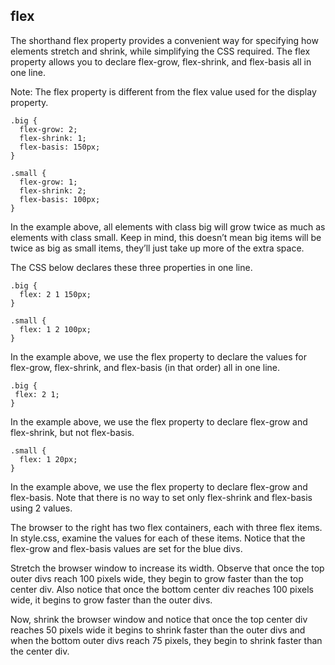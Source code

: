 ## flex

The shorthand flex property provides a convenient way for specifying how elements stretch and shrink, while simplifying the CSS required. The flex property allows you to declare flex-grow, flex-shrink, and flex-basis all in one line.

Note: The flex property is different from the flex value used for the display property.

```
.big {
  flex-grow: 2;
  flex-shrink: 1;
  flex-basis: 150px;
}

.small {
  flex-grow: 1;
  flex-shrink: 2;
  flex-basis: 100px;
}
```

In the example above, all elements with class big will grow twice as much as elements with class small. Keep in mind, this doesn’t mean big items will be twice as big as small items, they’ll just take up more of the extra space.

The CSS below declares these three properties in one line.

```
.big {
  flex: 2 1 150px;
}

.small {
  flex: 1 2 100px;
}
```

In the example above, we use the flex property to declare the values for flex-grow, flex-shrink, and flex-basis (in that order) all in one line.

```
.big {
 flex: 2 1;
}
```

In the example above, we use the flex property to declare flex-grow and flex-shrink, but not flex-basis.

```
.small {
  flex: 1 20px;
}
```

In the example above, we use the flex property to declare flex-grow and flex-basis. Note that there is no way to set only flex-shrink and flex-basis using 2 values.

The browser to the right has two flex containers, each with three flex items. In style.css, examine the values for each of these items. Notice that the flex-grow and flex-basis values are set for the blue divs.

Stretch the browser window to increase its width. Observe that once the top outer divs reach 100 pixels wide, they begin to grow faster than the top center div. Also notice that once the bottom center div reaches 100 pixels wide, it begins to grow faster than the outer divs.

Now, shrink the browser window and notice that once the top center div reaches 50 pixels wide it begins to shrink faster than the outer divs and when the bottom outer divs reach 75 pixels, they begin to shrink faster than the center div.
